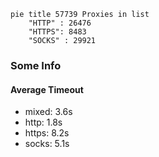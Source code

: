 
```mermaid
pie title 57739 Proxies in list
    "HTTP" : 26476
    "HTTPS": 8483
    "SOCKS" : 29921
```

### Some Info
#### Average Timeout

- mixed: 3.6s
- http: 1.8s
- https: 8.2s
- socks: 5.1s